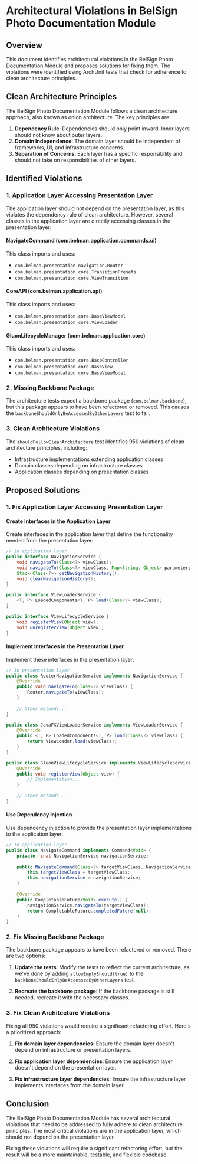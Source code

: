 # Architectural Violations in BelSign Photo Documentation Module

## Overview

This document identifies architectural violations in the BelSign Photo Documentation Module and proposes solutions for fixing them. The violations were identified using ArchUnit tests that check for adherence to clean architecture principles.

## Clean Architecture Principles

The BelSign Photo Documentation Module follows a clean architecture approach, also known as onion architecture. The key principles are:

1. **Dependency Rule**: Dependencies should only point inward. Inner layers should not know about outer layers.
2. **Domain Independence**: The domain layer should be independent of frameworks, UI, and infrastructure concerns.
3. **Separation of Concerns**: Each layer has a specific responsibility and should not take on responsibilities of other layers.

## Identified Violations

### 1. Application Layer Accessing Presentation Layer

The application layer should not depend on the presentation layer, as this violates the dependency rule of clean architecture. However, several classes in the application layer are directly accessing classes in the presentation layer:

#### NavigateCommand (com.belman.application.commands.ui)

This class imports and uses:
- `com.belman.presentation.navigation.Router`
- `com.belman.presentation.core.TransitionPresets`
- `com.belman.presentation.core.ViewTransition`

#### CoreAPI (com.belman.application.api)

This class imports and uses:
- `com.belman.presentation.core.BaseViewModel`
- `com.belman.presentation.core.ViewLoader`

#### GluonLifecycleManager (com.belman.application.core)

This class imports and uses:
- `com.belman.presentation.core.BaseController`
- `com.belman.presentation.core.BaseView`
- `com.belman.presentation.core.BaseViewModel`

### 2. Missing Backbone Package

The architecture tests expect a backbone package (`com.belman.backbone`), but this package appears to have been refactored or removed. This causes the `backboneShouldOnlyBeAccessedByOtherLayers` test to fail.

### 3. Clean Architecture Violations

The `shouldFollowCleanArchitecture` test identifies 950 violations of clean architecture principles, including:

- Infrastructure implementations extending application classes
- Domain classes depending on infrastructure classes
- Application classes depending on presentation classes

## Proposed Solutions

### 1. Fix Application Layer Accessing Presentation Layer

#### Create Interfaces in the Application Layer

Create interfaces in the application layer that define the functionality needed from the presentation layer:

```java
// In application layer
public interface NavigationService {
    void navigateTo(Class<?> viewClass);
    void navigateTo(Class<?> viewClass, Map<String, Object> parameters);
    Stack<Class<?>> getNavigationHistory();
    void clearNavigationHistory();
}

public interface ViewLoaderService {
    <T, P> LoadedComponents<T, P> load(Class<?> viewClass);
}

public interface ViewLifecycleService {
    void registerView(Object view);
    void unregisterView(Object view);
}
```

#### Implement Interfaces in the Presentation Layer

Implement these interfaces in the presentation layer:

```java
// In presentation layer
public class RouterNavigationService implements NavigationService {
    @Override
    public void navigateTo(Class<?> viewClass) {
        Router.navigateTo(viewClass);
    }
    
    // Other methods...
}

public class JavaFXViewLoaderService implements ViewLoaderService {
    @Override
    public <T, P> LoadedComponents<T, P> load(Class<?> viewClass) {
        return ViewLoader.load(viewClass);
    }
}

public class GluonViewLifecycleService implements ViewLifecycleService {
    @Override
    public void registerView(Object view) {
        // Implementation...
    }
    
    // Other methods...
}
```

#### Use Dependency Injection

Use dependency injection to provide the presentation layer implementations to the application layer:

```java
// In application layer
public class NavigateCommand implements Command<Void> {
    private final NavigationService navigationService;
    
    public NavigateCommand(Class<?> targetViewClass, NavigationService navigationService) {
        this.targetViewClass = targetViewClass;
        this.navigationService = navigationService;
    }
    
    @Override
    public CompletableFuture<Void> execute() {
        navigationService.navigateTo(targetViewClass);
        return CompletableFuture.completedFuture(null);
    }
}
```

### 2. Fix Missing Backbone Package

The backbone package appears to have been refactored or removed. There are two options:

1. **Update the tests**: Modify the tests to reflect the current architecture, as we've done by adding `allowEmptyShould(true)` to the `backboneShouldOnlyBeAccessedByOtherLayers` test.

2. **Recreate the backbone package**: If the backbone package is still needed, recreate it with the necessary classes.

### 3. Fix Clean Architecture Violations

Fixing all 950 violations would require a significant refactoring effort. Here's a prioritized approach:

1. **Fix domain layer dependencies**: Ensure the domain layer doesn't depend on infrastructure or presentation layers.

2. **Fix application layer dependencies**: Ensure the application layer doesn't depend on the presentation layer.

3. **Fix infrastructure layer dependencies**: Ensure the infrastructure layer implements interfaces from the domain layer.

## Conclusion

The BelSign Photo Documentation Module has several architectural violations that need to be addressed to fully adhere to clean architecture principles. The most critical violations are in the application layer, which should not depend on the presentation layer.

Fixing these violations will require a significant refactoring effort, but the result will be a more maintainable, testable, and flexible codebase.